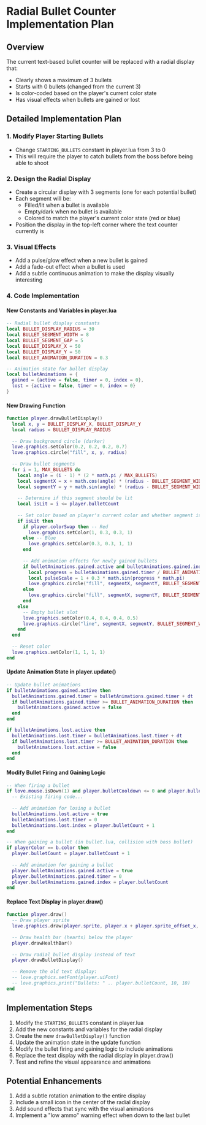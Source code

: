 # Radial Bullet Counter Implementation Plan

## Overview

The current text-based bullet counter will be replaced with a radial display that:
- Clearly shows a maximum of 3 bullets
- Starts with 0 bullets (changed from the current 3)
- Is color-coded based on the player's current color state
- Has visual effects when bullets are gained or lost

## Detailed Implementation Plan

### 1. Modify Player Starting Bullets
- Change `STARTING_BULLETS` constant in player.lua from 3 to 0
- This will require the player to catch bullets from the boss before being able to shoot

### 2. Design the Radial Display
- Create a circular display with 3 segments (one for each potential bullet)
- Each segment will be:
  - Filled/lit when a bullet is available
  - Empty/dark when no bullet is available
  - Colored to match the player's current color state (red or blue)
- Position the display in the top-left corner where the text counter currently is

### 3. Visual Effects
- Add a pulse/glow effect when a new bullet is gained
- Add a fade-out effect when a bullet is used
- Add a subtle continuous animation to make the display visually interesting

### 4. Code Implementation

#### New Constants and Variables in player.lua
```lua
-- Radial bullet display constants
local BULLET_DISPLAY_RADIUS = 30
local BULLET_SEGMENT_WIDTH = 8
local BULLET_SEGMENT_GAP = 5
local BULLET_DISPLAY_X = 50
local BULLET_DISPLAY_Y = 50
local BULLET_ANIMATION_DURATION = 0.3

-- Animation state for bullet display
local bulletAnimations = {
  gained = {active = false, timer = 0, index = 0},
  lost = {active = false, timer = 0, index = 0}
}
```

#### New Drawing Function
```lua
function player.drawBulletDisplay()
  local x, y = BULLET_DISPLAY_X, BULLET_DISPLAY_Y
  local radius = BULLET_DISPLAY_RADIUS
  
  -- Draw background circle (darker)
  love.graphics.setColor(0.2, 0.2, 0.2, 0.7)
  love.graphics.circle("fill", x, y, radius)
  
  -- Draw bullet segments
  for i = 1, MAX_BULLETS do
    local angle = (i - 1) * (2 * math.pi / MAX_BULLETS)
    local segmentX = x + math.cos(angle) * (radius - BULLET_SEGMENT_WIDTH/2)
    local segmentY = y + math.sin(angle) * (radius - BULLET_SEGMENT_WIDTH/2)
    
    -- Determine if this segment should be lit
    local isLit = i <= player.bulletCount
    
    -- Set color based on player's current color and whether segment is lit
    if isLit then
      if player.colorSwap then -- Red
        love.graphics.setColor(1, 0.3, 0.3, 1)
      else -- Blue
        love.graphics.setColor(0.3, 0.3, 1, 1)
      end
      
      -- Add animation effects for newly gained bullets
      if bulletAnimations.gained.active and bulletAnimations.gained.index == i then
        local progress = bulletAnimations.gained.timer / BULLET_ANIMATION_DURATION
        local pulseScale = 1 + 0.3 * math.sin(progress * math.pi)
        love.graphics.circle("fill", segmentX, segmentY, BULLET_SEGMENT_WIDTH * pulseScale)
      else
        love.graphics.circle("fill", segmentX, segmentY, BULLET_SEGMENT_WIDTH)
      end
    else
      -- Empty bullet slot
      love.graphics.setColor(0.4, 0.4, 0.4, 0.5)
      love.graphics.circle("line", segmentX, segmentY, BULLET_SEGMENT_WIDTH)
    end
  end
  
  -- Reset color
  love.graphics.setColor(1, 1, 1, 1)
end
```

#### Update Animation State in player.update()
```lua
-- Update bullet animations
if bulletAnimations.gained.active then
  bulletAnimations.gained.timer = bulletAnimations.gained.timer + dt
  if bulletAnimations.gained.timer >= BULLET_ANIMATION_DURATION then
    bulletAnimations.gained.active = false
  end
end

if bulletAnimations.lost.active then
  bulletAnimations.lost.timer = bulletAnimations.lost.timer + dt
  if bulletAnimations.lost.timer >= BULLET_ANIMATION_DURATION then
    bulletAnimations.lost.active = false
  end
end
```

#### Modify Bullet Firing and Gaining Logic
```lua
-- When firing a bullet
if love.mouse.isDown(1) and player.bulletCooldown <= 0 and player.bulletCount > 0 then
  -- Existing firing code...
  
  -- Add animation for losing a bullet
  bulletAnimations.lost.active = true
  bulletAnimations.lost.timer = 0
  bulletAnimations.lost.index = player.bulletCount + 1
end

-- When gaining a bullet (in bullet.lua, collision with boss bullet)
if playerColor == b.color then
  player.bulletCount = player.bulletCount + 1
  
  -- Add animation for gaining a bullet
  player.bulletAnimations.gained.active = true
  player.bulletAnimations.gained.timer = 0
  player.bulletAnimations.gained.index = player.bulletCount
end
```

#### Replace Text Display in player.draw()
```lua
function player.draw()
  -- Draw player sprite
  love.graphics.draw(player.sprite, player.x + player.sprite_offset_x, player.y + player.sprite_offset_y)
  
  -- Draw health bar (hearts) below the player
  player.drawHealthBar()
  
  -- Draw radial bullet display instead of text
  player.drawBulletDisplay()
  
  -- Remove the old text display:
  -- love.graphics.setFont(player.uiFont)
  -- love.graphics.print("Bullets: " .. player.bulletCount, 10, 10)
end
```

## Implementation Steps

1. Modify the `STARTING_BULLETS` constant in player.lua
2. Add the new constants and variables for the radial display
3. Create the new `drawBulletDisplay()` function
4. Update the animation state in the update function
5. Modify the bullet firing and gaining logic to include animations
6. Replace the text display with the radial display in player.draw()
7. Test and refine the visual appearance and animations

## Potential Enhancements

1. Add a subtle rotation animation to the entire display
2. Include a small icon in the center of the radial display
3. Add sound effects that sync with the visual animations
4. Implement a "low ammo" warning effect when down to the last bullet